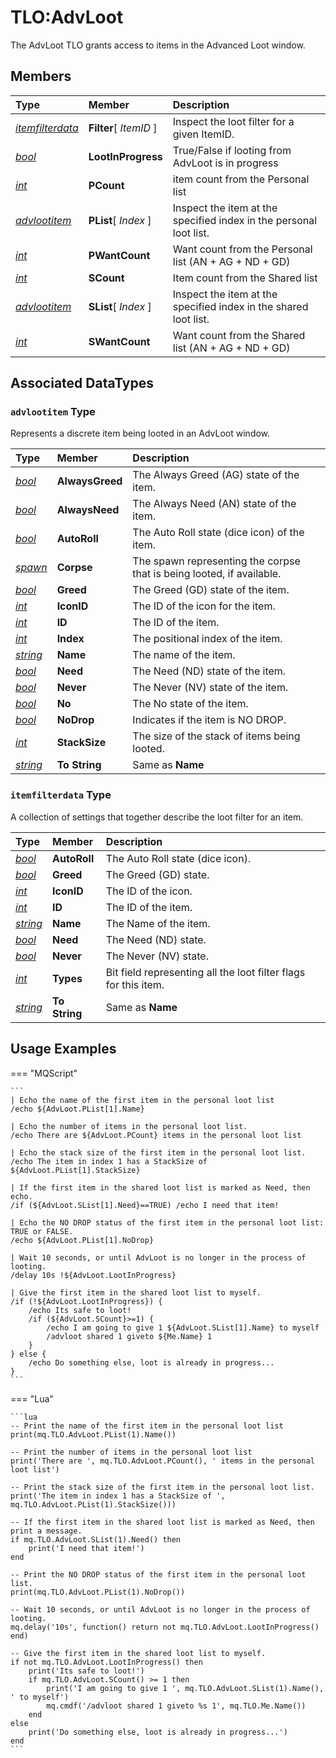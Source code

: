 # TLO:AdvLoot

The AdvLoot TLO grants access to items in the Advanced Loot window.

## Members

| **Type** | **Member** | **Description** |
| :--- | :--- | :--- |
| [_itemfilterdata_](#itemfilterdata-type) | **Filter**[ _ItemID_ ] | Inspect the loot filter for a given ItemID. |
| [_bool_](../data-types/datatype-bool.md) | **LootInProgress** | True/False if looting from AdvLoot is in progress |
| [_int_](../data-types/datatype-int.md) | **PCount** | item count from the Personal list |
| [_advlootitem_](#advlootitem-type) | **PList**[ _Index_ ] | Inspect the item at the specified index in the personal loot list. |
| [_int_](../data-types/datatype-int.md) | **PWantCount** | Want count from the Personal list (AN + AG + ND + GD) |
| [_int_](../data-types/datatype-int.md) | **SCount** | Item count from the Shared list |
| [_advlootitem_](#advlootitem-type) | **SList**[ _Index_ ] | Inspect the item at the specified index in the shared loot list. |
| [_int_](../data-types/datatype-int.md) | **SWantCount** | Want count from the Shared list (AN + AG + ND + GD) |

## Associated DataTypes

### `advlootitem` Type

Represents a discrete item being looted in an AdvLoot window.

| **Type** | **Member** | **Description** |
| :--- | :--- | :--- |
| [_bool_](../data-types/datatype-bool.md) | **AlwaysGreed** | The Always Greed (AG) state of the item. |
| [_bool_](../data-types/datatype-bool.md) | **AlwaysNeed** | The Always Need (AN) state of the item. |
| [_bool_](../data-types/datatype-bool.md) | **AutoRoll** | The Auto Roll state (dice icon) of the item. |
| [_spawn_](../data-types/datatype-spawn.md) | **Corpse** | The spawn representing the corpse that is being looted, if available. |
| [_bool_](../data-types/datatype-bool.md) | **Greed** | The Greed (GD) state of the item. |
| [_int_](../data-types/datatype-int.md) | **IconID** | The ID of the icon for the item. |
| [_int_](../data-types/datatype-int.md) | **ID** | The ID of the item. |
| [_int_](../data-types/datatype-int.md) | **Index** | The positional index of the item. |
| [_string_](../data-types/datatype-string.md) | **Name** | The name of the item. |
| [_bool_](../data-types/datatype-bool.md) | **Need** | The Need (ND) state of the item. |
| [_bool_](../data-types/datatype-bool.md) | **Never** | The Never (NV) state of the item. |
| [_bool_](../data-types/datatype-bool.md) | **No** | The No state of the item. |
| [_bool_](../data-types/datatype-bool.md) | **NoDrop** | Indicates if the item is NO DROP. |
| [_int_](../data-types/datatype-int.md) | **StackSize** | The size of the stack of items being looted. |
| [_string_](../data-types/datatype-string.md) | **To String** | Same as **Name** |


### `itemfilterdata` Type

A collection of settings that together describe the loot filter for an item.

| **Type** | **Member** | **Description** |
| :--- | :--- | :--- |
| [_bool_](../data-types/datatype-bool.md) | **AutoRoll** | The Auto Roll state (dice icon). |
| [_bool_](../data-types/datatype-bool.md) | **Greed** | The Greed (GD) state.|
| [_int_](../data-types/datatype-int.md) | **IconID** | The ID of the icon. |
| [_int_](../data-types/datatype-int.md) | **ID** | The ID of the item. |
| [_string_](../data-types/datatype-string.md) | **Name** | The Name of the item. |
| [_bool_](../data-types/datatype-bool.md) | **Need** | The Need (ND) state. |
| [_bool_](../data-types/datatype-bool.md) | **Never** | The Never (NV) state. |
| [_int_](../data-types/datatype-int.md) | **Types** | Bit field representing all the loot filter flags for this item. |
| [_string_](../data-types/datatype-string.md) | **To String** | Same as **Name** |

## Usage Examples

=== "MQScript"

    ```
    | Echo the name of the first item in the personal loot list
    /echo ${AdvLoot.PList[1].Name}

    | Echo the number of items in the personal loot list.
    /echo There are ${AdvLoot.PCount} items in the personal loot list

    | Echo the stack size of the first item in the personal loot list.
    /echo The item in index 1 has a StackSize of ${AdvLoot.PList[1].StackSize}

    | If the first item in the shared loot list is marked as Need, then echo.
    /if (${AdvLoot.SList[1].Need}==TRUE) /echo I need that item!

    | Echo the NO DROP status of the first item in the personal loot list: TRUE or FALSE.
    /echo ${AdvLoot.PList[1].NoDrop}

    | Wait 10 seconds, or until AdvLoot is no longer in the process of looting.
    /delay 10s !${AdvLoot.LootInProgress}

    | Give the first item in the shared loot list to myself.
    /if (!${AdvLoot.LootInProgress}) {
        /echo Its safe to loot!
        /if (${AdvLoot.SCount}>=1) {
            /echo I am going to give 1 ${AdvLoot.SList[1].Name} to myself
            /advloot shared 1 giveto ${Me.Name} 1
        }
    } else {
        /echo Do something else, loot is already in progress...
    }
    ```

=== "Lua"

    ```lua
    -- Print the name of the first item in the personal loot list
    print(mq.TLO.AdvLoot.PList(1).Name())

    -- Print the number of items in the personal loot list
    print('There are ', mq.TLO.AdvLoot.PCount(), ' items in the personal loot list')

    -- Print the stack size of the first item in the personal loot list.
    print('The item in index 1 has a StackSize of ', mq.TLO.AdvLoot.PList(1).StackSize()))

    -- If the first item in the shared loot list is marked as Need, then print a message.
    if mq.TLO.AdvLoot.SList(1).Need() then
        print('I need that item!')
    end

    -- Print the NO DROP status of the first item in the personal loot list.
    print(mq.TLO.AdvLoot.PList(1).NoDrop())

    -- Wait 10 seconds, or until AdvLoot is no longer in the process of looting.
    mq.delay('10s', function() return not mq.TLO.AdvLoot.LootInProgress() end)

    -- Give the first item in the shared loot list to myself.
    if not mq.TLO.AdvLoot.LootInProgress() then
        print('Its safe to loot!')
        if mq.TLO.AdvLoot.SCount() >= 1 then
            print('I am going to give 1 ', mq.TLO.AdvLoot.SList(1).Name(), ' to myself')
            mq.cmdf('/advloot shared 1 giveto %s 1', mq.TLO.Me.Name())
        end
    else
        print('Do something else, loot is already in progress...')
    end
    ```
